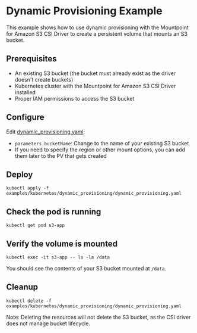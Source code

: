 # Dynamic Provisioning Example
This example shows how to use dynamic provisioning with the Mountpoint for Amazon S3 CSI Driver to create a persistent volume that mounts an S3 bucket.

## Prerequisites

- An existing S3 bucket (the bucket must already exist as the driver doesn't create buckets)
- Kubernetes cluster with the Mountpoint for Amazon S3 CSI Driver installed
- Proper IAM permissions to access the S3 bucket

## Configure

Edit [dynamic_provisioning.yaml](dynamic_provisioning.yaml):

- `parameters.bucketName`: Change to the name of your existing S3 bucket
- If you need to specify the region or other mount options, you can add them later to the PV that gets created

## Deploy

```
kubectl apply -f examples/kubernetes/dynamic_provisioning/dynamic_provisioning.yaml
```

## Check the pod is running

```
kubectl get pod s3-app
```

## Verify the volume is mounted

```
kubectl exec -it s3-app -- ls -la /data
```

You should see the contents of your S3 bucket mounted at `/data`.

## Cleanup

```
kubectl delete -f examples/kubernetes/dynamic_provisioning/dynamic_provisioning.yaml
```

Note: Deleting the resources will not delete the S3 bucket, as the CSI driver does not manage bucket lifecycle.